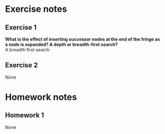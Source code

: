 # Exercise notes

## Exercise 1
**What is the effect of inserting successor nodes at the end of the fringe as a node is expanded? A depth or breadth-first search?**  
A breadth first search

## Exercise 2
None

# Homework notes
## Homework 1
None